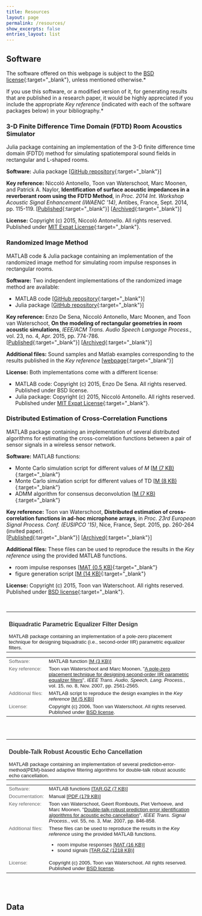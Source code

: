 ```yaml
---
title: Resources
layout: page
permalink: /resources/
show_excerpts: false
entries_layout: list
---
```


## Software

The software offered on this webpage is subject to the [BSD license](bsd_license.md){:target="_blank"}, unless mentioned otherwise.*  

If you use this software, or a modified version of it, for generating results that are published in a research paper, it would be highly appreciated if you include the appropriate *Key reference* (indicated with each of the software packages below) in your bibliography.*

### 3-D Finite Difference Time Domain (FDTD) Room Acoustics Simulator

Julia package containing an implementation of the 3-D finite difference time domain (FDTD) method for simulating spatiotemporal sound fields in rectangular and L-shaped rooms.

**Software:** Julia package \[[GitHub repository](https://github.com/nantonel/JuFdtd){:target="_blank"}\]

**Key reference:** Niccoló Antonello, Toon van Waterschoot, Marc Moonen, and
Patrick A. Naylor, **Identification of surface acoustic impedances
in a reverberant room using the FDTD Method**,
in *Proc. 2014 Int. Workshop Acoustic Signal Enhancement (IWAENC
'14)*, Antibes, France, Sept. 2014, pp. 115-119.
\[[Published](https://doi.org/10.1109/IWAENC.2014.6953349){:target="_blank"}\] \[[Archived](https://ftp.esat.kuleuven.be/pub/stadius//nantonel/14-84.pdf){:target="_blank"}\]

**License:** Copyright (c) 2015, Niccol&oacute; Antonello. All rights reserved. Published under [MIT Expat License](https://github.com/nantonel/JuFdtd/blob/master/LICENSE.md){:target="_blank"}.

### Randomized Image Method

MATLAB code &amp; Julia package containing an implementation of the randomized image method for simulating room impulse responses in rectangular rooms.

**Software:** Two independent implementations of the randomized image method are available:
* MATLAB code \[[GitHub repository](https://github.com/enzodesena/rim){:target="_blank"}\]
* Julia package \[[GitHub repository](https://github.com/nantonel/JuRIM){:target="_blank"}\]

**Key reference:** Enzo De Sena, Niccoló Antonello, Marc Moonen, and Toon van
Waterschoot, **On the modeling of rectangular geometries in room
acoustic simulations**,
*IEEE/ACM Trans. Audio Speech Language Process.*, vol. 23, no. 4,
Apr. 2015, pp. 774-786.  
\[[Published](https://doi.org/10.1109/TASLP.2015.2405476){:target="_blank"}\] \[[Archived](https://lirias.kuleuven.be/retrieve/355227){:target="_blank"}\]

**Additional files:** Sound samples and Matlab examples corresponding to the results published in the *Key reference* \[[webpage](href="http://desena.org/sweep/){:target="_blank"}\]

**License:** Both implementations come with a different license:
* MATLAB code: Copyright (c) 2015, Enzo De Sena. All rights reserved. Published under BSD license.</li>
* Julia package: Copyright (c) 2015, Niccol&oacute; Antonello. All rights reserved. Published under [MIT Expat License](https://github.com/nantonel/JuFdtd/blob/master/LICENSE.md){:target="_blank"}.

### Distributed Estimation of Cross-Correlation Functions

MATLAB package containing an implementation of several distributed algorithms for estimating the cross-correlation functions between a pair of sensor signals in a wireless sensor network.

**Software:** MATLAB functions:
* Monte Carlo simulation script for different values of *M* \[[M (7 KB)](https://ftp.esat.kuleuven.be/pub/sista/vanwaterschoot/downloads/software/15-40/distcorr_mcscript_M.m){:target="_blank"}
* Monte Carlo simulation script for different values of TD \[[M (8 KB)](https://ftp.esat.kuleuven.be/pub/sista/vanwaterschoot/downloads/software/15-40/distcorr_mcscript_TD.m){:target="_blank"}
* ADMM algorithm for consensus deconvolution \[[M (7 KB)](https://ftp.esat.kuleuven.be/pub/sista/vanwaterschoot/downloads/software/15-40/distcorr_admm.m){:target="_blank"}

**Key reference:** Toon van Waterschoot, **Distributed estimation of
cross-correlation functions in ad-hoc microphone arrays**,
in *Proc. 23rd European Signal Process. Conf. (EUSIPCO '15)*, Nice,
France, Sept. 2015, pp. 260-264 (invited paper).  
\[[Published](https://eurasip.org/Proceedings/Eusipco/Eusipco2015/papers/1570104749.pdf){:target="_blank"}\] \[[Archived](https://ftp.esat.kuleuven.be/pub/SISTA/vanwaterschoot/reports/15-40.pdf){:target="_blank"}\]

**Additional files:** These files can be used to reproduce the results in the *Key reference* using the provided MATLAB functions.  
* room impulse responses \[[MAT (0.5 KB)](https://ftp.esat.kuleuven.be/pub/sista/vanwaterschoot/downloads/software/15-40/distcorr_RIRs.mat){:target="_blank"}
* figure generation script \[[M (14 KB)](https://ftp.esat.kuleuven.be/pub/sista/vanwaterschoot/downloads/software/15-40/distcorr_figgenscript_eusipco2015.m){:target="_blank"}

**License:** Copyright (c) 2015, Toon van Waterschoot. All rights reserved. Published under [BSD license](bsd_license.md){:target="_blank"}.

<!---------------------------------------------------------------------------------------------------------------------------->
<br />
		    <table border="0" cellpadding = "0" cellspacing = "0" width = "100%" style="padding: 0px 0px 0px 0px; font-size: 10pt; font-family: sans-serif">
			<tr>
			  <td align="left"><a name="software_pareq"><h3 style="color: #333">Biquadratic Parametric Equalizer Filter Design</h3></a>
			  MATLAB package containing an implementation of a pole-zero placement technique for designing biquadratic (i.e., second-order IIR) parametric equalizer filters.
			  </td>
			</tr>
		    </table>
		    <table border="0" cellpadding = "5" cellspacing = "0" width = "100%" style="padding: 0px 0px 0px 0px; font-size: 10pt; font-family: sans-serif">
			<tr>
			  <td style="color: #666; vertical-align:text-top; width: 93px">Software:</td>
			  <td>MATLAB function <a target="blank" href="ftp://ftp.esat.kuleuven.be/pub/SISTA/vanwaterschoot/downloads/software/06-177/pareq.m">[M (3 KB)]</a></td>
			</tr>
			<tr>
			  <td style="color: #666; vertical-align:text-top; width: 93px">Key reference:</td>
			  <td>Toon van Waterschoot and Marc Moonen, "<a href="ftp://ftp.esat.kuleuven.be/pub/SISTA/vanwaterschoot/abstracts/06-177.html">A pole-zero placement technique for designing second-order IIR parametric equalizer filters</a>", <i>IEEE Trans. Audio, Speech, Lang. Process.</i>, vol. 15, no. 8, Nov. 2007, pp. 2561-2565.</td>
			</tr>
			<tr>
			  <td style="color: #666; vertical-align:text-top; width: 93px">Additional files:</td>
			  <td>MATLAB script to reproduce the design examples in the <i>Key reference</i> <a target="blank" href="ftp://ftp.esat.kuleuven.be/pub/SISTA/vanwaterschoot/downloads/software/06-177/pareq_designexamples.m">[M (5 KB)]</a>
			  </td>
			</tr>
			<tr>
			  <td style="color: #666; vertical-align:text-top; width: 93px">License:</td>
			  <td>Copyright (c) 2006, Toon van Waterschoot. All rights reserved. Published under <a target="blank" href="bsd_license.html">BSD license</a>.</td>
			</tr>
		    </table>
<br />
<!---------------------------------------------------------------------------------------------------------------------------->
<br />
		    <table border="0" cellpadding = "0" cellspacing = "0" width = "100%" style="padding: 0px 0px 0px 0px; font-size: 10pt; font-family: sans-serif">
			<tr>
			  <td align="left"><a name="software_robustaec"><h3 style="color: #333">Double-Talk Robust Acoustic Echo Cancellation</h3></a>
			  MATLAB package containing an implementation of several prediction-error-method(PEM)-based adaptive filtering algorithms for double-talk robust acoustic echo cancellation.
			  </td>
			</tr>
		    </table>
		    <table border="0" cellpadding = "5" cellspacing = "0" width = "100%" style="padding: 0px 0px 0px 0px; font-size: 10pt; font-family: sans-serif">
			<tr>
			  <td style="color: #666; vertical-align:text-top; width: 93px">Software:</td>
			  <td>MATLAB functions <a target="blank" href="ftp://ftp.esat.kuleuven.be/pub/sista/vanwaterschoot/downloads/software/05-162/algorithms.tar.gz">[TAR.GZ (7 KB)]</a></td>
			</tr>
			<tr>
			  <td style="color: #666; vertical-align:text-top; width: 93px">Documentation:</td>
			  <td>Manual <a target="blank" href="ftp://ftp.esat.kuleuven.be/pub/sista/vanwaterschoot/reports/05-162.pdf">[PDF (179 KB)]</a></td>
			</tr>
			<tr>
			  <td style="color: #666; vertical-align:text-top; width: 93px">Key reference:</td>
			  <td>Toon van Waterschoot, Geert Rombouts, Piet Verhoeve, and Marc Moonen, "<a href="ftp://ftp.esat.kuleuven.be/pub/SISTA/vanwaterschoot/abstracts/05-161.html">Double-talk-robust prediction error identification algorithms for acoustic echo cancellation</a>", <i>IEEE Trans. Signal Process.</i>, vol. 55, no. 3, Mar. 2007, pp. 846-858.</td>
			</tr>
			<tr>
			  <td style="color: #666; vertical-align:text-top; width: 93px">Additional files:</td>
			  <td>These files can be used to reproduce the results in the <i>Key reference</i> using the provided MATLAB functions.  
				<ul>
				    <li>room impulse responses <a target="blank" href="ftp://ftp.esat.kuleuven.be/pub/sista/vanwaterschoot/downloads/software/05-162/RIR.mat">[MAT (16 KB)]</a></li>
				    <li>sound signals <a target="blank" href="ftp://ftp.esat.kuleuven.be/pub/sista/vanwaterschoot/downloads/software/05-162/signals.tar.gz">[TAR.GZ (1218 KB)]</a></li>
				</ul>
			  </td>
			</tr>
			<tr>
			  <td style="color: #666; vertical-align:text-top; width: 93px">License:</td>
			  <td>Copyright (c) 2005, Toon van Waterschoot. All rights reserved. Published under <a target="blank" href="bsd_license.html">BSD license</a>.</td>
			</tr>
		    </table>
<br />
<!---------------------------------------------------------------------------------------------------------------------------->
<!---------------------------------------------------------------------------------------------------------------------------->
<br />
            <a name="data"><h2>Data</h2></a>
		    <!--<table border="0" cellpadding = "0" cellspacing = "0" width = "100%" style="padding: 0px 0px 0px 0px; font-size: 10pt; font-family: sans-serif">
			<tr>
			  <td align="left"><h3 style="color: #333">Small Room Impulse Responses</h3>
			  To do
			  </td>
			</tr>
		    </table>
		    <table border="0" cellpadding = "5" cellspacing = "0" width = "100%" style="padding: 0px 0px 0px 0px; font-size: 10pt; font-family: sans-serif">
			<tr>
			  <td style="color: #666; width: 54px">Period:</td>
			  <td>Jan 2007 &ndash; Dec 2011</td>
			</tr>
			<tr>
			  <td style="color: #666; width: 54px">Funding:</td>
			  <td>Belgian Science Policy Office (Interuniversity Attraction Poles Phase VI)</td>
			</tr>
			<tr>
			  <td style="color: #666; width: 54px">Partners:</td>
			  <td>Universit&eacute; Catholique de Louvain, KU Leuven, Ghent University, Vrije Universiteit Brussel, Universit&eacute; de Li&egrave;ge, Universit&eacute; de Mons, Universit&eacute; Libre de Bruxelles</td>
			</tr>
			<tr>
			  <td style="color: #666; width: 54px">URL:</td>
			  <td><a target="blank" href="http://sites.uclouvain.be/dysco/">sites.uclouvain.be/dysco</a></td>
			</tr>
			<tr>
			  <td style="color: #666; width: 54px">My role:</td>
			  <td>Research Fellow</td>
			</tr>
		    </table>-->
        </div>
    </body>
</html>
